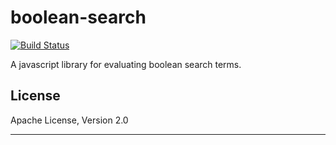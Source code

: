 boolean-search
==============

[![Build Status](https://travis-ci.org/artemgrygor/boolean-search.svg?branch=master)](https://travis-ci.org/artemgrygor/boolean-search)

A javascript library for evaluating boolean search terms.

## License
Apache License, Version 2.0

***
